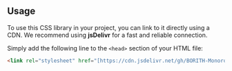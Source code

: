## Usage

To use this CSS library in your project, you can link to it directly using a CDN. We recommend using **jsDelivr** for a fast and reliable connection.

Simply add the following line to the `<head>` section of your HTML file:

```html
<link rel="stylesheet" href="[https://cdn.jsdelivr.net/gh/BORITH-Monorom/css-library@main/style.css](https://cdn.jsdelivr.net/gh/BORITH-Monorom/css-library@main/style.css)">
